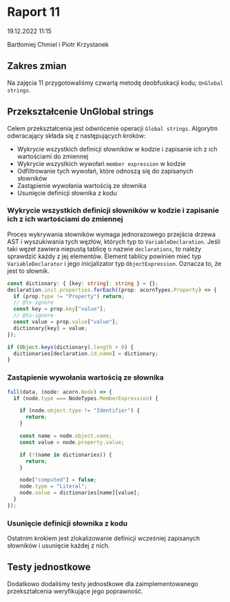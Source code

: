 # Raport 11

19.12.2022 11:15

Bartłomiej Chmiel i Piotr Krzystanek

## Zakres zmian

Na zajęcia 11 przygotowaliśmy czwartą metodę deobfuskacji kodu;
`UnGlobal strings`.

## Przekształcenie UnGlobal strings

Celem przekształcenia jest odwrócenie operacji
`Global strings`. Algorytm odwracający składa się z
następujących kroków:

- Wykrycie wszystkich definicji słowników w kodzie i zapisanie ich z ich wartościami do zmiennej
- Wykrycie wszystkich wywołań `member expression` w kodzie
- Odfiltrowanie tych wywołań, które odnoszą się do zapisanych słowników
- Zastąpienie wywołania wartością ze słownika
- Usunięcie definicji słownika z kodu

### Wykrycie wszystkich definicji słowników w kodzie i zapisanie ich z ich wartościami do zmiennej

Proces wykrywania słowników wymaga jednorazowego przejścia drzewa AST i wyszukiwania tych węzłów, których typ to `VariableDeclaration`.
Jeśli taki węzeł zawiera niepustą tablicę o nazwie `declarations`, to należy sprawdzić każdy z jej elementów.
Element tablicy powinien mieć typ `VariableDeclarator` i jego inicjalizator typ `ObjectExpression`.
Oznacza to, że jest to słownik.

```ts
const dictionary: { [key: string]: string } = {};
declaration.init.properties.forEach((prop: acornTypes.Property) => {
  if (prop.type != "Property") return;
  // @ts-ignore
  const key = prop.key["value"];
  // @ts-ignore
  const value = prop.value["value"];
  dictionary[key] = value;
});

if (Object.keys(dictionary).length > 0) {
  dictionaries[declaration.id.name] = dictionary;
}
```

### Zastąpienie wywołania wartością ze słownika

```ts
full(data, (node: acorn.Node) => {
  if (node.type === NodeTypes.MemberExpression) {

    if (node.object.type != "Identifier") {
      return;
    }

    const name = node.object.name;
    const value = node.property.value;

    if (!(name in dictionaries)) {
      return;
    }

    node["computed"] = false;
    node.type = "Literal";
    node.value = dictionaries[name][value];
  }
});
```

### Usunięcie definicji słownika z kodu

Ostatnim krokiem jest zlokalizowanie definicji wcześniej zapisanych słowników i usunięcie każdej z nich.

## Testy jednostkowe

Dodatkowo dodaliśmy testy jednostkowe dla zaimplementowanego
przekształcenia weryfikujące jego poprawność.
